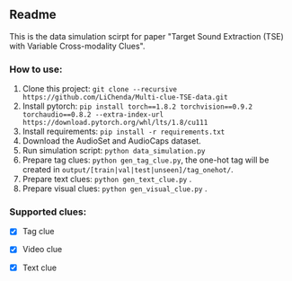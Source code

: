 ## Readme

This is the data simulation scirpt for paper "Target Sound Extraction (TSE) with Variable Cross-modality Clues".

### How to use:

1. Clone this project: `git clone --recursive https://github.com/LiChenda/Multi-clue-TSE-data.git`
2. Install pytorch: `pip install torch==1.8.2 torchvision==0.9.2 torchaudio==0.8.2 --extra-index-url https://download.pytorch.org/whl/lts/1.8/cu111`
3. Install requirements: `pip install -r requirements.txt`
4. Download the AudioSet and AudioCaps dataset. 
5. Run simulation script: `python data_simulation.py`
6. Prepare tag clues: `python gen_tag_clue.py`, the one-hot tag will be created in `output/[train|val|test|unseen]/tag_onehot/`.
7. Prepare text clues: `python gen_text_clue.py` .
8. Prepare visual clues: `python gen_visual_clue.py` .

### Supported clues:

- [x] Tag clue
- [x] Video clue
- [x] Text clue

